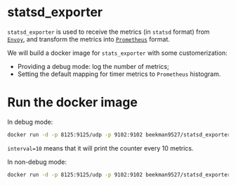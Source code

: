 # statsd_exporter
`statsd_exporter` is used to receive the metrics (in `statsd` format) from [`Envoy`](https://www.envoyproxy.io/docs/envoy/latest/operations/admin), 
and transform the metrics into [`Prometheus`](https://prometheus.io) format.

We will build a docker image for `stats_exporter` with some customerization:
* Providing a debug mode: log the number of metrics;
* Setting the default mapping for timer metrics to `Prometheus` histogram.

# Run the docker image

In debug mode:
```bash
docker run -d -p 8125:9125/udp -p 9102:9102 beekman9527/statsd_exporter --debug=true --interval=10
```
`interval=10` means that it will print the counter every 10 metrics.

In non-debug mode:
```bash
docker run -d -p 8125:9125/udp -p 9102:9102 beekman9527/statsd_exporter
```
